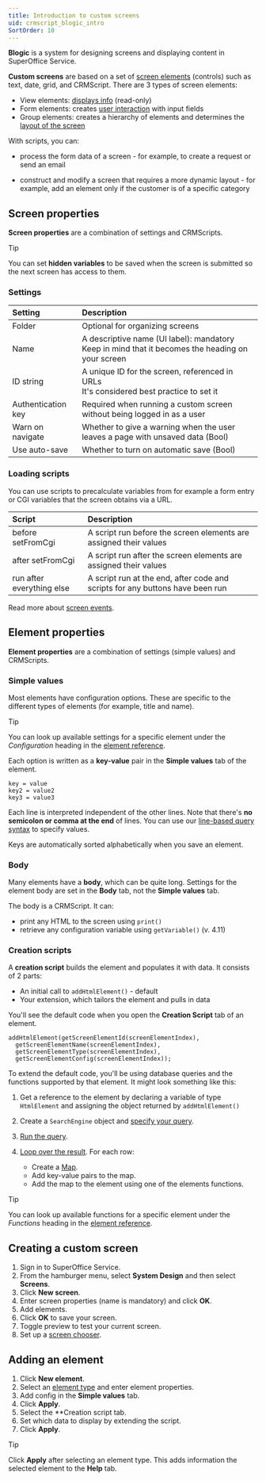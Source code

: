 ```yaml
---
title: Introduction to custom screens
uid: crmscript_blogic_intro
SortOrder: 10
---
```


**Blogic** is a system for designing screens and displaying content in SuperOffice Service.

**Custom screens** are based on a set of [screen elements](@blogic_elements) (controls) such as text, date, grid, and CRMScript. There are 3 types of screen elements:

* View elements: [displays info](@crmscript_blogic_view) (read-only)
* Form elements: creates [user interaction](@crmscript_blogic_forms) with input fields
* Group elements: creates a hierarchy of elements and determines the [layout of the screen](@crmscript_blogic_layout)

With scripts, you can:

* process the form data of a screen - for example, to create a request or send an email

* construct and modify a screen that requires a more dynamic layout - for example, add an element only if the customer is of a specific category

## Screen properties

**Screen properties** are a combination of settings and CRMScripts.

> [!TIP]
> You can set **hidden variables** to be saved when the screen is submitted so the next screen has access to them.

### Settings

| Setting            | Description                                    |
|:-------------------|:-----------------------------------------------|
| Folder             | Optional for organizing screens                |
| Name               | A descriptive name (UI label): mandatory<br/>Keep in mind that it becomes the heading on your screen |
| ID string          | A unique ID for the screen, referenced in URLs<br/>It's considered best practice to set it |
| Authentication key | Required when running a custom screen without being logged in as a user        |
| Warn on navigate   | Whether to give a warning when the user leaves a page with unsaved data (Bool) |
| Use auto-save      | Whether to turn on automatic save (Bool)       |

### Loading scripts

You can use scripts to precalculate variables from for example a form entry or CGI variables that the screen obtains via a URL.

| Script                    | Description                                                       |
|:--------------------------|:------------------------------------------------------------------|
| before setFromCgi         | A script run before the screen elements are assigned their values |
| after setFromCgi          | A script run after the screen elements are assigned their values  |
| run after everything else | A script run at the end, after code and scripts for any buttons have been run|

Read more about [screen events](@crmscript_screen_events_and_hook_scripts).

## Element properties

**Element properties** are a combination of settings (simple values) and CRMScripts.

### Simple values

Most elements have configuration options. These are specific to the different types of elements (for example, title and name).

> [!TIP]
> You can look up available settings for a specific element under the *Configuration* heading in the [element reference](@blogic_elements).

Each option is written as a **key-value** pair in the **Simple values** tab of the element.

```crmscript
key = value
key2 = value2
key3 = value3
```

Each line is interpreted independent of the other lines. Note that there's **no semicolon or comma at the end** of lines. You can use our [line-based query syntax](@crmscript_blogic_query_syntax) to specify values.

Keys are automatically sorted alphabetically when you save an element.

### Body

Many elements have a **body**, which can be quite long. Settings for the element body are set in the **Body** tab, not the **Simple values** tab.

The body is a CRMScript. It can:

* print any HTML to the screen using `print()`
* retrieve any configuration variable using `getVariable()` (v. 4.11)

### Creation scripts

A **creation script** builds the element and populates it with data. It consists of 2 parts:

* An initial call to `addHtmlElement()` - default
* Your extension, which tailors the element and pulls in data

You'll see the default code when you open the **Creation Script** tab of an element.

```crmscript
addHtmlElement(getScreenElementId(screenElementIndex),
  getScreenElementName(screenElementIndex),
  getScreenElementType(screenElementIndex),
  getScreenElementConfig(screenElementIndex));
```

To extend the default code, you'll be using database queries and the functions supported by that element. It might look something like this:

1. Get a reference to the element by declaring a variable of type `HtmlElement` and assigning the object returned by `addHtmlElement()`

2. Create a `SearchEngine` object and [specify your query](@search_engine_select).

3. [Run the query](@search_engine_run).

4. [Loop over the result](@search_engine_results). For each row:
    * Create a [Map](@crmscript_datatypes_map).
    * Add key-value pairs to the map.
    * Add the map to the element using one of the elements functions.

> [!TIP]
> You can look up available functions for a specific element under the *Functions* heading in the [element reference](@blogic_elements).

## Creating a custom screen

1. Sign in to SuperOffice Service.
2. From the hamburger menu, select **System Design** and then select **Screens**.
3. Click **New screen**.
4. Enter screen properties (name is mandatory) and click **OK**.
5. Add elements.
6. Click **OK** to save your screen.
7. Toggle preview to test your current screen.
8. Set up a [screen chooser](@crmscript_screen_choosers).

## Adding an element

1. Click **New element**.
2. Select an [element type](@blogic_elements) and enter element properties.
3. Add config in the **Simple values** tab.
4. Click **Apply**.
5. Select the **Creation script tab.
6. Set which data to display by extending the script.
7. Click **Apply**.

> [!TIP]
> Click **Apply** after selecting an element type. This adds information the selected element to the **Help** tab.
